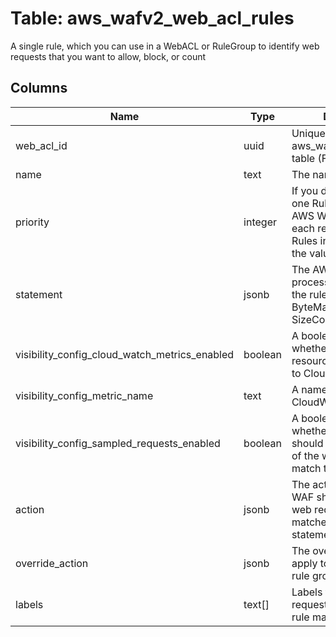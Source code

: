 
# Table: aws_wafv2_web_acl_rules
A single rule, which you can use in a WebACL or RuleGroup to identify web requests that you want to allow, block, or count
## Columns
| Name        | Type           | Description  |
| ------------- | ------------- | -----  |
|web_acl_id|uuid|Unique ID of aws_wafv2_web_acls table (FK)|
|name|text|The name of the rule|
|priority|integer|If you define more than one Rule in a WebACL, AWS WAF evaluates each request against the Rules in order based on the value of Priority|
|statement|jsonb|The AWS WAF processing statement for the rule, for example ByteMatchStatement or SizeConstraintStatement.  |
|visibility_config_cloud_watch_metrics_enabled|boolean|A boolean indicating whether the associated resource sends metrics to CloudWatch|
|visibility_config_metric_name|text|A name of the CloudWatch metric|
|visibility_config_sampled_requests_enabled|boolean|A boolean indicating whether AWS WAF should store a sampling of the web requests that match the rules|
|action|jsonb|The action that AWS WAF should take on a web request when it matches the rule statement|
|override_action|jsonb|The override action to apply to the rules in a rule group|
|labels|text[]|Labels to apply to web requests that match the rule match statement|
